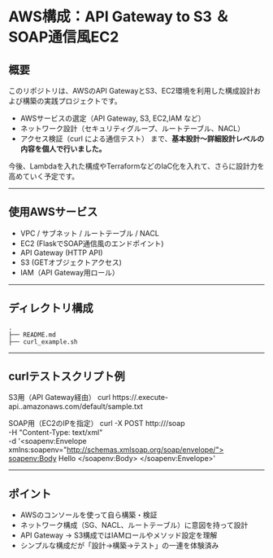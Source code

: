 
# AWS構成：API Gateway to S3 ＆ SOAP通信風EC2

## 概要

このリポジトリは、AWSのAPI GatewayとS3、EC2環境を利用した構成設計および構築の実践プロジェクトです。

- AWSサービスの選定（API Gateway, S3, EC2,IAM など）
- ネットワーク設計（セキュリティグループ、ルートテーブル、NACL）
- アクセス検証（curl による通信テスト）
まで、**基本設計～詳細設計レベルの内容を個人で行いました。**

今後、Lambdaを入れた構成やTerraformなどのIaC化を入れて、さらに設計力を高めていく予定です。

---

## 使用AWSサービス

- VPC / サブネット / ルートテーブル / NACL
- EC2 (FlaskでSOAP通信風のエンドポイント)
- API Gateway (HTTP API)
- S3 (GETオブジェクトアクセス)
- IAM（API Gateway用ロール）

---

## ディレクトリ構成

```
.
├── README.md
├── curl_example.sh
```

---

## curlテストスクリプト例

S3用（API Gateway経由）
curl https://<your-api-id>.execute-api.<region>.amazonaws.com/default/sample.txt

SOAP用（EC2のIPを指定）
curl -X POST http://<EC2-Public-IP>/soap \
-H "Content-Type: text/xml" \
-d '<soapenv:Envelope xmlns:soapenv="http://schemas.xmlsoap.org/soap/envelope/">
      <soapenv:Body>
        <test>Hello</test>
      </soapenv:Body>
    </soapenv:Envelope>'

---

## ポイント

- AWSのコンソールを使って自ら構築・検証
- ネットワーク構成（SG、NACL、ルートテーブル）に意図を持って設計
- API Gateway → S3構成ではIAMロールやメソッド設定を理解
- シンプルな構成だが「設計→構築→テスト」の一連を体験済み

